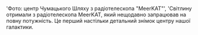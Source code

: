'Фото: центр Чумацького Шляху з радіотелескопа \"MeerKAT\"', 'Світлину отримали з радіотелескопа MeerKAT, який нещодавно запрацював на повну потужність. Це перший настільки детальний знімок центру нашої галактики.